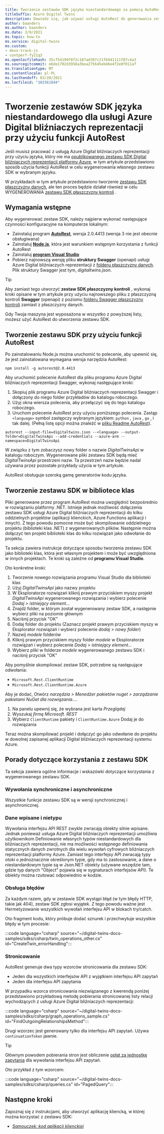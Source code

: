 ```yaml
---
title: Tworzenie zestawów SDK języka niestandardowego za pomocą AutoRest
titleSuffix: Azure Digital Twins
description: Dowiedz się, jak używać usługi AutoRest do generowania zestawów SDK języka niestandardowego na potrzeby pisania kodu bliźniaczych reprezentacji Digital w innych językach, które nie mają opublikowanych zestawów SDK.
author: baanders
ms.author: baanders
ms.date: 3/9/2021
ms.topic: how-to
ms.service: digital-twins
ms.custom:
- devx-track-js
- contperf-fy21q3
ms.openlocfilehash: 35cf54199f8f2c187ad397c21fb941111f07c4a3
ms.sourcegitcommit: e6de1702d3958a3bea275645eb46e4f2e0f011af
ms.translationtype: MT
ms.contentlocale: pl-PL
ms.lasthandoff: 03/20/2021
ms.locfileid: "102561844"
---
```

# <a name="create-custom-language-sdks-for-azure-digital-twins-using-autorest"></a>Tworzenie zestawów SDK języka niestandardowego dla usługi Azure Digital bliźniaczych reprezentacji przy użyciu funkcji AutoRest

Jeśli musisz pracować z usługą Azure Digital bliźniaczych reprezentacji przy użyciu języka, który nie ma [opublikowanego zestawu SDK Digital bliźniaczych reprezentacji platformy Azure](how-to-use-apis-sdks.md), w tym artykule przedstawiono sposób użycia funkcji AutoRest w celu wygenerowania własnego zestawu SDK w wybranym języku. 

W przykładach w tym artykule przedstawiono tworzenie [zestawu SDK płaszczyzny danych](how-to-use-apis-sdks.md#overview-data-plane-apis), ale ten proces będzie działał również w celu WYGENEROWANIA  [zestawu SDK płaszczyzny kontroli](how-to-use-apis-sdks.md#overview-control-plane-apis) .

## <a name="prerequisites"></a>Wymagania wstępne

Aby wygenerować zestaw SDK, należy najpierw wykonać następujące czynności konfiguracyjne na komputerze lokalnym:
* Zainstaluj program [**AutoRest**](https://github.com/Azure/autorest), wersja 2.0.4413 (wersja 3 nie jest obecnie obsługiwana)
* Zainstaluj [**Node.js**](https://nodejs.org), która jest warunkiem wstępnym korzystania z funkcji AutoRest
* Zainstaluj [ **program Visual Studio**](https://visualstudio.microsoft.com/downloads/)
* Pobierz najnowszą wersję pliku **struktury Swagger** (openapi) usługi Azure Digital bliźniaczych reprezentacji z [folderu płaszczyzny danych](https://github.com/Azure/azure-rest-api-specs/tree/master/specification/digitaltwins/data-plane/Microsoft.DigitalTwins). Plik struktury Swagger jest tym, *digitaltwins.json*.

>[!TIP]
> Aby zamiast tego utworzyć **zestaw SDK płaszczyzny kontroli** , wykonaj kroki opisane w tym artykule przy użyciu najnowszego pliku z płaszczyzną kontroli **Swagger** (openapi) z poziomu [folderu Swagger płaszczyzny kontroli](https://github.com/Azure/azure-rest-api-specs/tree/master/specification/digitaltwins/resource-manager/Microsoft.DigitalTwins/) zamiast z płaszczyzny danych.

Gdy Twoja maszyna jest wyposażona w wszystko z powyższej listy, możesz użyć AutoRest do utworzenia zestawu SDK.

## <a name="create-the-sdk-using-autorest"></a>Tworzenie zestawu SDK przy użyciu funkcji AutoRest 

Po zainstalowaniu Node.js można uruchomić to polecenie, aby upewnić się, że jest zainstalowana wymagana wersja narzędzia AutoRest:
```cmd/sh
npm install -g autorest@2.0.4413
```

Aby uruchomić polecenie AutoRest dla pliku programu Azure Digital bliźniaczych reprezentacji Swagger, wykonaj następujące kroki:
1. Skopiuj plik programu Azure Digital bliźniaczych reprezentacji Swagger i dołączony do niego folder przykładów do katalogu roboczego.
2. Użyj okna wiersza polecenia, aby przełączyć się do tego katalogu roboczego.
3. Uruchom polecenie AutoRest przy użyciu poniższego polecenia. Zastąp `<language>` symbol zastępczy wybranym językiem: `python` , `java` , `go` , i tak dalej. (Pełną listę opcji można znaleźć w [pliku Readme AutoRest](https://github.com/Azure/autorest)).

```cmd/sh
autorest --input-file=digitaltwins.json --<language> --output-folder=DigitalTwinsApi --add-credentials --azure-arm --namespace=DigitalTwinsApi
```

W związku z tym zobaczysz nowy folder o nazwie *DigitalTwinsApi* w katalogu roboczym. Wygenerowane pliki zestawu SDK będą mieć *DigitalTwinsApi* przestrzeni nazw. Ta przestrzeń nazw będzie nadal używana przez pozostałe przykłady użycia w tym artykule.

AutoRest obsługuje szeroką gamę generatorów kodu języka.

## <a name="make-the-sdk-into-a-class-library"></a>Tworzenie zestawu SDK w bibliotece klas

Pliki generowane przez program AutoRest można uwzględnić bezpośrednio w rozwiązaniu platformy .NET. Istnieje jednak możliwość dołączenia zestawu SDK usługi Azure Digital bliźniaczych reprezentacji do kilku oddzielnych projektów (aplikacji klienckich, Azure Functions aplikacji i innych). Z tego powodu pomocne może być skompilowanie oddzielnego projektu (biblioteki klas .NET) z wygenerowanych plików. Następnie można dołączyć ten projekt biblioteki klas do kilku rozwiązań jako odwołanie do projektu.

Ta sekcja zawiera instrukcje dotyczące sposobu tworzenia zestawu SDK jako biblioteki klas, która jest własnym projektem i może być uwzględniona w innych projektach. Te kroki są zależne od **programu Visual Studio**.

Oto konkretne kroki:

1. Tworzenie nowego rozwiązania programu Visual Studio dla biblioteki klas
2. Użyj *DigitalTwinsApi* jako nazwy projektu
3. W Eksploratorze rozwiązań kliknij prawym przyciskiem myszy projekt *DigitalTwinsApi* wygenerowanego rozwiązania i wybierz polecenie *Dodaj > istniejący element...*
4. Znajdź folder, w którym został wygenerowany zestaw SDK, a następnie wybierz pliki na poziomie głównym
5. Naciśnij przycisk "OK"
6. Dodaj folder do projektu (Zaznacz projekt prawym przyciskiem myszy w Eksplorator rozwiązań i wybierz polecenie *dodaj > nowy folder*)
7. Nazwij *modele* folderów
8. Kliknij prawym przyciskiem myszy folder *modele* w Eksploratorze rozwiązań i wybierz polecenie *Dodaj > istniejący element...*
9. Wybierz pliki w folderze *modele* wygenerowanego zestawu SDK i naciśnij przycisk "OK"

Aby pomyślnie skompilować zestaw SDK, potrzebne są następujące odwołania:
* `Microsoft.Rest.ClientRuntime`
* `Microsoft.Rest.ClientRuntime.Azure`

Aby je dodać, Otwórz *narzędzia > Menedżer pakietów nuget > zarządzanie pakietami NuGet dla rozwiązania.*...

1. Na panelu upewnij się, że wybrana jest karta *Przeglądaj*
2. Wyszukaj *firmę Microsoft. REST*
3. Wybierz `ClientRuntime` pakiety i `ClientRuntime.Azure` Dodaj je do rozwiązania

Teraz można skompilować projekt i dołączyć go jako odwołanie do projektu w dowolnej zapisanej aplikacji Digital bliźniaczych reprezentacji systemu Azure.

## <a name="tips-for-using-the-sdk"></a>Porady dotyczące korzystania z zestawu SDK

Ta sekcja zawiera ogólne informacje i wskazówki dotyczące korzystania z wygenerowanego zestawu SDK.

### <a name="synchronous-and-asynchronous-calls"></a>Wywołania synchroniczne i asynchroniczne

Wszystkie funkcje zestawu SDK są w wersji synchronicznej i asynchronicznej.

### <a name="typed-and-untyped-data"></a>Dane wpisane i nietypu

Wywołania interfejsu API REST zwykle zwracają obiekty silnie wpisane. Jednak ponieważ usługa Azure Digital bliźniaczych reprezentacji umożliwia użytkownikom Definiowanie własnych typów niestandardowych dla bliźniaczych reprezentacji, nie ma możliwości wstępnego definiowania statycznych danych zwrotnych dla wielu wywołań cyfrowych bliźniaczych reprezentacji platformy Azure. Zamiast tego interfejsy API zwracają typy otoki o jednoznacznie określonym typie, gdy ma to zastosowanie, a dane o niestandardowym typie są w Json.NET obiekty (używane wszędzie tam, gdzie typ danych "Object" pojawia się w sygnaturach interfejsów API). Te obiekty można rzutować odpowiednio w kodzie.

### <a name="error-handling"></a>Obsługa błędów

Za każdym razem, gdy w zestawie SDK wystąpi błąd (w tym błędy HTTP, takie jak 404), zestaw SDK zgłosi wyjątek. Z tego powodu ważne jest Hermetyzowanie wszystkich wywołań interfejsu API w blokach try/catch.

Oto fragment kodu, który próbuje dodać sznurek i przechwytuje wszystkie błędy w tym procesie:

:::code language="csharp" source="~/digital-twins-docs-samples/sdks/csharp/twin_operations_other.cs" id="CreateTwin_errorHandling":::

### <a name="paging"></a>Stronicowanie

AutoRest generuje dwa typy wzorców stronicowania dla zestawu SDK:
* Jeden dla wszystkich interfejsów API z wyjątkiem interfejsu API zapytań
* Jeden dla interfejsu API zapytania

W przypadku wzorca stronicowania niezwiązanego z kwerendą poniżej przedstawiono przykładową metodę pobierania stronicowanej listy relacji wychodzących z usługi Azure Digital bliźniaczych reprezentacji:

:::code language="csharp" source="~/digital-twins-docs-samples/sdks/csharp/graph_operations_sample.cs" id="FindOutgoingRelationshipsMethod":::

Drugi wzorzec jest generowany tylko dla interfejsu API zapytań. Używa `continuationToken` jawnie.

>[!TIP]
> Głównym powodem pobierania stron jest obliczenie [opłat za jednostkę zapytania](concepts-query-units.md) dla wywołania interfejsu API zapytań.

Oto przykład z tym wzorcem:

:::code language="csharp" source="~/digital-twins-docs-samples/sdks/csharp/queries.cs" id="PagedQuery":::

## <a name="next-steps"></a>Następne kroki

Zapoznaj się z instrukcjami, aby utworzyć aplikację kliencką, w której można korzystać z zestawu SDK:
* [*Samouczek: kod aplikacji klienckiej*](tutorial-code.md)
